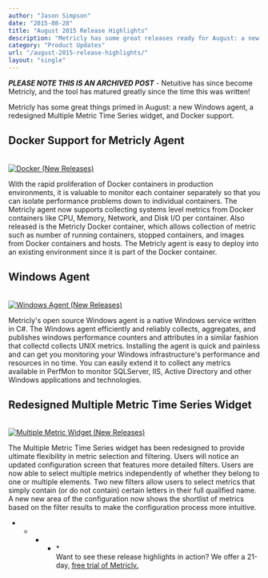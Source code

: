 ```yaml
---
author: "Jason Simpson"
date: "2015-08-28"
title: "August 2015 Release Highlights"
description: "Metricly has some great releases ready for August: a new Windows agent, a redesigned Multiple Metric Time Series widget, and Docker support."
category: "Product Updates"
url: "/august-2015-release-highlights/"
layout: "single"
---
```

***PLEASE NOTE THIS IS AN ARCHIVED POST*** - Netuitive has since become Metricly, and the tool has matured greatly since the time this was written!

Metricly has some great things primed in August: a new Windows agent, a redesigned Multiple Metric Time Series widget, and Docker support.

Docker Support for Metricly Agent
----------------------------------

[\
![Docker (New Releases)](https://s3-us-west-2.amazonaws.com/com-netuitive-app-usw2-public/wp-content/uploads/2016/03/docker-1024x524.jpg)](https://s3-us-west-2.amazonaws.com/com-netuitive-app-usw2-public/wp-content/uploads/2016/03/docker-1024x524.jpg)

With the rapid proliferation of Docker containers in production environments, it is valuable to monitor each container separately so that you can isolate performance problems down to individual containers. The Metricly agent now supports collecting systems level metrics from Docker containers like CPU, Memory, Network, and Disk I/O per container. Also released is the Metricly Docker container, which allows collection of metric such as number of running containers, stopped containers, and images from Docker containers and hosts. The Metricly agent is easy to deploy into an existing environment since it is part of the Docker container.

Windows Agent
-------------

[\
![Windows Agent (New Releases)](https://s3-us-west-2.amazonaws.com/com-netuitive-app-usw2-public/wp-content/uploads/2016/03/windowsAgent-1024x393.jpg)](https://s3-us-west-2.amazonaws.com/com-netuitive-app-usw2-public/wp-content/uploads/2016/03/windowsAgent-1024x393.jpg)

Metricly's open source Windows agent is a native Windows service written in C#. The Windows agent efficiently and reliably collects, aggregates, and publishes windows performance counters and attributes in a similar fashion that collectd collects UNIX metrics. Installing the agent is quick and painless and can get you monitoring your Windows infrastructure's performance and resources in no time. You can easily extend it to collect any metrics available in PerfMon to monitor SQLServer, IIS, Active Directory and other Windows applications and technologies.

Redesigned Multiple Metric Time Series Widget
---------------------------------------------

[\
![Multiple Metric Widget (New Releases)](https://s3-us-west-2.amazonaws.com/com-netuitive-app-usw2-public/wp-content/uploads/2016/03/MultipleMeticWidget.jpg)](https://s3-us-west-2.amazonaws.com/com-netuitive-app-usw2-public/wp-content/uploads/2016/03/MultipleMeticWidget.jpg)

The Multiple Metric Time Series widget has been redesigned to provide ultimate flexibility in metric selection and filtering. Users will notice an updated configuration screen that features more detailed filters. Users are now able to select multiple metrics independently of whether they belong to one or multiple elements. Two new filters allow users to select metrics that simply contain (or do not contain) certain letters in their full qualified name. A new new area of the configuration now shows the shortlist of metrics based on the filter results to make the configuration process more intuitive.

* * * * *\
Want to see these release highlights in action? We offer a 21-day, [free trial of Metricly.](/signup)
